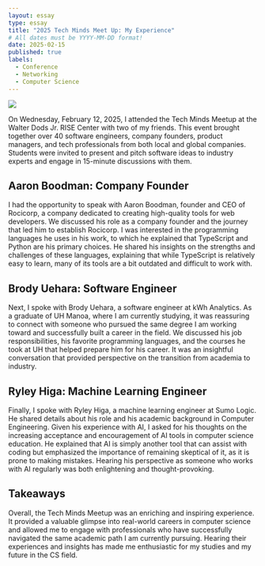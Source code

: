 ```yaml
---
layout: essay
type: essay
title: "2025 Tech Minds Meet Up: My Experience"
# All dates must be YYYY-MM-DD format!
date: 2025-02-15
published: true
labels:
  - Conference
  - Networking
  - Computer Science
---
```


<img 
     class="rounded float-start pe-4" 
     src="../img/techmindsmeetup.jpg" >

On Wednesday, February 12, 2025, I attended the Tech Minds Meetup at the Walter Dods Jr. RISE Center with two of my friends. This event brought together over 40 software engineers, company founders, product managers, and tech professionals from both local and global companies. Students were invited to present and pitch software ideas to industry experts and engage in 15-minute discussions with them.

## Aaron Boodman: Company Founder
I had the opportunity to speak with Aaron Boodman, founder and CEO of Rocicorp, a company dedicated to creating high-quality tools for web developers. We discussed his role as a company founder and the journey that led him to establish Rocicorp. I was interested in the programming languages he uses in his work, to which he explained that TypeScript and Python are his primary choices. He shared his insights on the strengths and challenges of these languages, explaining that while TypeScript is relatively easy to learn, many of its tools are a bit outdated and difficult to work with.

## Brody Uehara: Software Engineer
Next, I spoke with Brody Uehara, a software engineer at kWh Analytics. As a graduate of UH Manoa, where I am currently studying, it was reassuring to connect with someone who pursued the same degree I am working toward and successfully built a career in the field. We discussed his job responsibilities, his favorite programming languages, and the courses he took at UH that helped prepare him for his career. It was an insightful conversation that provided perspective on the transition from academia to industry.

## Ryley Higa: Machine Learning Engineer
Finally, I spoke with Ryley Higa, a machine learning engineer at Sumo Logic. He shared details about his role and his academic background in Computer Engineering. Given his experience with AI, I asked for his thoughts on the increasing acceptance and encouragement of AI tools in computer science education. He explained that AI is simply another tool that can assist with coding but emphasized the importance of remaining skeptical of it, as it is prone to making mistakes. Hearing his perspective as someone who works with AI regularly was both enlightening and thought-provoking.

## Takeaways
Overall, the Tech Minds Meetup was an enriching and inspiring experience. It provided a valuable glimpse into real-world careers in computer science and allowed me to engage with professionals who have successfully navigated the same academic path I am currently pursuing. Hearing their experiences and insights has made me enthusiastic for my studies and my future in the CS field.
